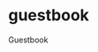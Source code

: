 # guestbook
Guestbook
<script src="https://utteranc.es/client.js"
        repo="HelloPages/guestbook"
        issue-term="pathname"
        label="HelloPages"
        theme="github-light"
        crossorigin="anonymous"
        async>
</script>
